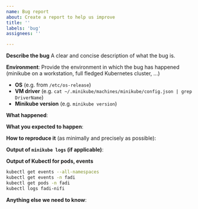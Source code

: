 ```yaml
---
name: Bug report
about: Create a report to help us improve
title: ''
labels: 'bug'
assignees: ''

---
```


<!-- Thanks for filing an issue! Before hitting the button, please answer these questions. It's helpful to search the existing GitHub issues first. It's likely that another user has already reported the issue you're facing, or it's a known issue that we're already aware of 

Fill in as much of the template below as you can.  If you leave out information, we can't help you as well.

Be ready for followup questions, and please respond in a timely manner. If we can't reproduce a bug or think a feature already exists, we might close your issue. If we're wrong, PLEASE feel free to reopen it and explain why.
-->

**Describe the bug**
A clear and concise description of what the bug is.

**Environment**:
Provide the environment in which the bug has happened (minikube on a workstation, full fledged Kubernetes cluster, ...)

* **OS** (e.g. from `/etc/os-release`)
* **VM driver** (e.g. `cat ~/.minikube/machines/minikube/config.json | grep DriverName`)
* **Minikube version** (e.g. `minikube version`)

**What happened**:


**What you expected to happen**:


**How to reproduce it** (as minimally and precisely as possible):

**Output of `minikube logs` (if applicable)**:

**Output of Kubectl for pods, events**

```bash
kubectl get events --all-namespaces
kubectl get events -n fadi
kubectl get pods -n fadi
kubectl logs fadi-nifi
```

**Anything else we need to know**:

